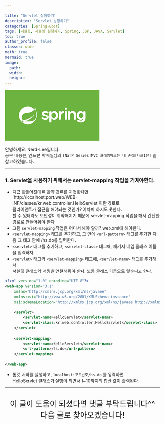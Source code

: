 ```yaml
---

title: "Servlet 실행하기"
description: "Servlet 실행하기"
categories: [Spring-Boot]
tags: [서블릿, 서블릿 실행하기, Spring, JSP, JAVA, Servlet]
toc: true
author_profile: false
classes: wide
math: true
mermaid: true
image:
  path: 
  width: 
  height:
---
```


![](/assets/img/etc/javaspring.png)

안녕하세요. Nerd-Lee입니다.<br>
공부 내용은, 인프런 박매일님의
`[NarP Series]MVC 프레임워크는 내 손에[나프1탄]` 을 참고하였습니다.

---

### 1. Servlet을 사용하기 위해서는 servlet-mapping 작업을 거쳐야한다.

- 지금 만들어진대로 만약 경로를 지정한다면<br>
`http://localhost:port/web/WEB-INF/classes/kr.web.controller.HelloServlet 이란 경로로<br>
클라이언트가 접근을 해야되는 것인가? 어차피 하지도 못한다.<br>
할 수 있더라도 보안성이 취약해지기 때문에 servlet-mapping 작업을 해서 간단한 경로로 만들어줘야 한다.<br>
- 그럼 `servlet-mapping` 작업은 어디서 해야 할까? web.xml에 해야한다.<br>
- `<servlet-mapping>` 태그를 추가하고, 그 안에 `<url-pattern>` 태그를 추가한 다음 그 태그 안에 /hs.do를 입력한다.<br>
- `<servlet>` 태그를 추가하고, `<servlet-class>` 태그에, 패키지 네임.클래스 이름을 입력하자.<br>
- `<servlet>` 태그와 `<servlet-mapping>` 태그에, `<servlet-name>` 태그를 추가해서<br>
서블릿 클래스와 매핑을 연결해줘야 한다. 보통 클래스 이름으로 맞춘다고 한다.

```xml
<?xml version="1.0" encoding="UTF-8"?>
<web-app version="3.1"
	xmlns="http://xmlns.jcp.org/xml/ns/javaee"
	xmlns:xsi="http://www.w3.org/2001/XMLSchema-instance"
	xsi:schemaLocation="http://xmlns.jcp.org/xml/ns/javaee http://xmlns.jcp.org/xml/ns/javaee/web-app_3_1.xsd">

	<servlet>
		<servlet-name>HelloServlet</servlet-name>
		<servlet-class>kr.web.controller.HelloServlet</servlet-class>
	</servlet>

	<servlet-mapping>
		<servlet-name>HelloServlet</servlet-name>
		<url-pattern>/hs.do</url-pattern>
	</servlet-mapping>

</web-app>
```

- 톰캣 서버를 실행하고, `localhost:포트번호/hs.do` 를 입력하면<br>
HelloServlet 클래스가 실행이 되면서 1~10까지의 합산 값이 출력된다.

---

<br>

<div style="font-size:25px; text-align:center">
이 글이 도움이 되셨다면 댓글 부탁드립니다^^<br>
다음 글로 찾아오겠습니다!

</div>
